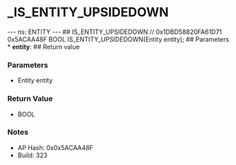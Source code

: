 # _IS_ENTITY_UPSIDEDOWN

--- ns: ENTITY --- ## IS_ENTITY_UPSIDEDOWN  // 0x1DBD58820FA61D71 0x5ACAA48F BOOL IS_ENTITY_UPSIDEDOWN(Entity entity);   ## Parameters * **entity**:  ## Return value

### Parameters
* Entity entity

### Return Value
* BOOL

### Notes
* AP Hash: 0x0x5ACAA48F
* Build: 323

